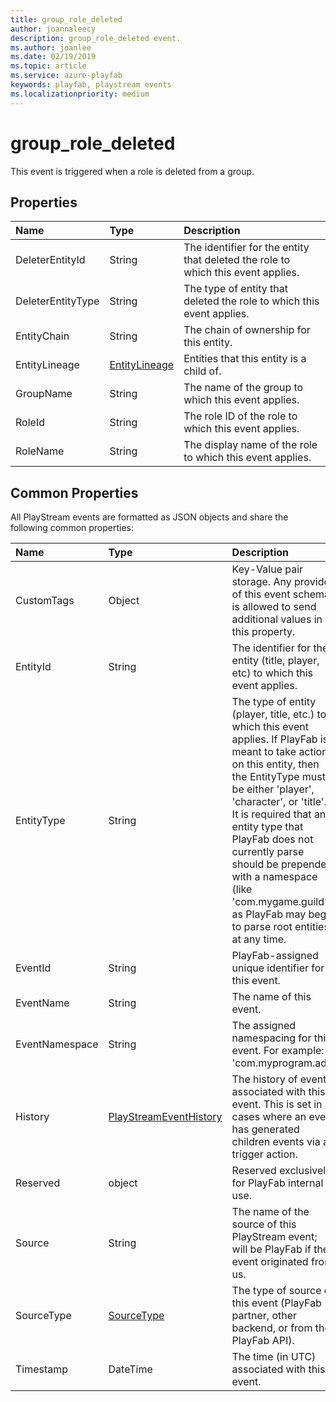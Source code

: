 ```yaml
---
title: group_role_deleted
author: joannaleecy
description: group_role_deleted event.
ms.author: joanlee
ms.date: 02/19/2019
ms.topic: article
ms.service: azure-playfab
keywords: playfab, playstream events
ms.localizationpriority: medium
---
```


# group_role_deleted

This event is triggered when a role is deleted from a group.

## Properties

|Name|Type|Description|
| :--------------------|:-------------------|:----------------------|
|DeleterEntityId|String|The identifier for the entity that deleted the role to which this event applies.|
|DeleterEntityType|String|The type of entity that deleted the role to which this event applies.|
|EntityChain|String|The chain of ownership for this entity.|
|EntityLineage|[EntityLineage](data-types/entitylineage.md)|Entities that this entity is a child of.|
|GroupName|String|The name of the group to which this event applies.|
|RoleId|String|The role ID of the role to which this event applies.|
|RoleName|String|The display name of the role to which this event applies.|

## Common Properties

All PlayStream events are formatted as JSON objects and share the following common properties:

|Name|Type|Description|
| :--------------------|:-------------------|:----------------------|
|CustomTags|Object|Key-Value pair storage. Any provider of this event schema is allowed to send additional values in this property.|
|EntityId|String|The identifier for the entity (title, player, etc) to which this event applies.|
|EntityType|String|The type of entity (player, title, etc.) to which this event applies. If PlayFab is meant to take action on this entity, then the EntityType must be either 'player', 'character', or 'title'. It is required that any entity type that PlayFab does not currently parse should be prepended with a namespace (like 'com.mygame.guild') as PlayFab may begin to parse root entities at any time.|
|EventId|String|PlayFab-assigned unique identifier for this event.|
|EventName|String|The name of this event.|
|EventNamespace|String|The assigned namespacing for this event. For example: 'com.myprogram.ads'|
|History|[PlayStreamEventHistory](data-types/playstreameventhistory.md)|The history of events associated with this event. This is set in cases where an event has generated children events via a trigger action.|
|Reserved|object|Reserved exclusively for PlayFab internal use.|
|Source|String|The name of the source of this PlayStream event; will be PlayFab if the event originated from us.|
|SourceType|[SourceType](data-types/sourcetype.md)|The type of source of this event (PlayFab partner, other backend, or from the PlayFab API).|
|Timestamp|DateTime|The time (in UTC) associated with this event.|




